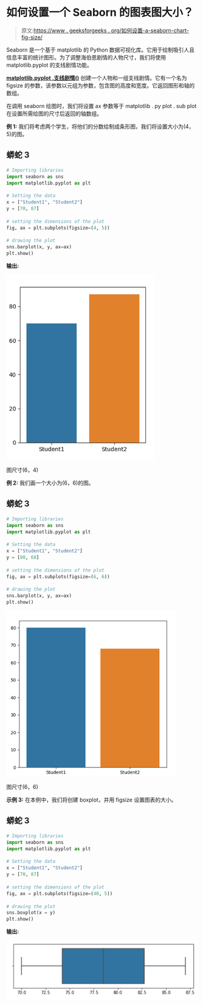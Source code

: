 # 如何设置一个 Seaborn 的图表图大小？

> 原文:[https://www . geeksforgeeks . org/如何设置-a-seaborn-chart-fig-size/](https://www.geeksforgeeks.org/how-to-set-a-seaborn-chart-figure-size/)

Seaborn 是一个基于 matplotlib 的 Python 数据可视化库。它用于绘制吸引人且信息丰富的统计图形。为了调整海伯恩剧情的人物尺寸，我们将使用 matplotlib.pyplot 的支线剧情功能。

[**matplotlib.pyplot .支线剧情()**](https://www.geeksforgeeks.org/matplotlib-pyplot-subplots-in-python/) 创建一个人物和一组支线剧情。它有一个名为 figsize 的参数，该参数以元组为参数，包含图的高度和宽度。它返回图形和轴的数组。

在调用 seaborn 绘图时，我们将设置 ax 参数等于 matplotlib . py plot . sub plot 在设置所需绘图的尺寸后返回的轴数组。

**例 1:** 我们将考虑两个学生，将他们的分数绘制成条形图，我们将设置大小为(4，5)的图。

## 蟒蛇 3

```py
# Importing libraries
import seaborn as sns
import matplotlib.pyplot as plt

# Setting the data
x = ["Student1", "Student2"]
y = [70, 87]

# setting the dimensions of the plot
fig, ax = plt.subplots(figsize=(4, 5))

# drawing the plot
sns.barplot(x, y, ax=ax)
plt.show()
```

**输出:**

![](img/0e6184a88a537abe4741ea0e44978d58.png)

图尺寸(6，4)

**例 2:** 我们画一个大小为(6，6)的图。

## 蟒蛇 3

```py
# Importing libraries
import seaborn as sns
import matplotlib.pyplot as plt

# Setting the data
x = ["Student1", "Student2"]
y = [80, 68]

# setting the dimensions of the plot
fig, ax = plt.subplots(figsize=(6, 6))

# drawing the plot
sns.barplot(x, y, ax=ax)
plt.show()
```

![](img/88378c5a22d7f909004e35dceef6a03c.png)

图尺寸(6，6)

**示例 3:** 在本例中，我们将创建 boxplot，并用 figsize 设置图表的大小。

## 蟒蛇 3

```py
# Importing libraries
import seaborn as sns
import matplotlib.pyplot as plt

# Setting the data
x = ["Student1", "Student2"]
y = [70, 87]

# setting the dimensions of the plot
fig, ax = plt.subplots(figsize=(40, 5))

# drawing the plot
sns.boxplot(x = y)
plt.show()
```

**输出:**

![](img/88e1403c34c5fb8b3ceb044396b0dff5.png)